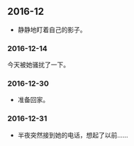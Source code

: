 ## 2016-12
* 静静地盯着自己的影子。

### 2016-12-14
今天被她骚扰了一下。

### 2016-12-30
* 准备回家。

### 2016-12-31
* 半夜突然接到她的电话，想起了以前……